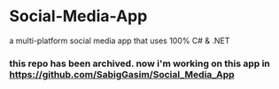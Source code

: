 # Social-Media-App
a multi-platform social media app that uses 100% C# &amp; .NET

### this repo has been archived. now i'm working on this app in https://github.com/SabigGasim/Social_Media_App
